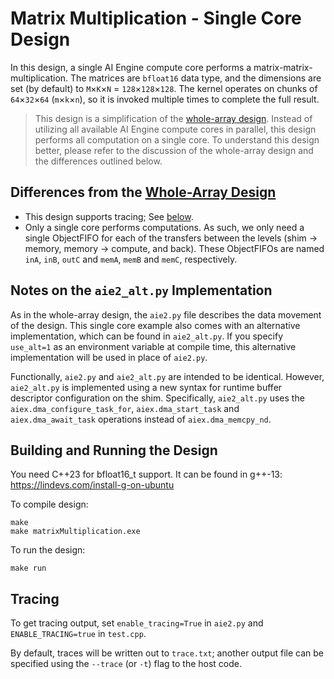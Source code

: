 <!---//===- README.md --------------------------*- Markdown -*-===//
//
// This file is licensed under the Apache License v2.0 with LLVM Exceptions.
// See https://llvm.org/LICENSE.txt for license information.
// SPDX-License-Identifier: Apache-2.0 WITH LLVM-exception
//
// Copyright (C) 2022, Advanced Micro Devices, Inc.
// 
//===----------------------------------------------------------------------===//-->

# Matrix Multiplication - Single Core Design

In this design, a single AI Engine compute core performs a matrix-matrix-multiplication. The matrices are `bfloat16` data type, and the dimensions are set (by default) to `M`&times;`K`&times;`N` = `128`&times;`128`&times;`128`. The kernel operates on chunks of `64`&times;`32`&times;`64` (`m`&times;`k`&times;`n`), so it is invoked multiple times to complete the full result.

> This design is a simplification of the [whole-array design](../whole_array/README.md). Instead of utilizing all available AI Engine compute cores in parallel, this design performs all computation on a single core. To understand this design better, please refer to the discussion of the whole-array design and the differences outlined below.

## Differences from the [Whole-Array Design](../whole_array/README.md)

* This design supports tracing; See [below](#tracing).
* Only a single core performs computations. As such, we only need a single ObjectFIFO for each of the transfers between the levels (shim &rightarrow; memory, memory &rightarrow; compute, and back). These ObjectFIFOs are named `inA`, `inB`, `outC` and `memA`, `memB` and `memC`, respectively. 

## Notes on the `aie2_alt.py` Implementation

As in the whole-array design, the `aie2.py` file describes the data movement of the design. This single core example also comes with an alternative implementation, which can be found in `aie2_alt.py`. If you specify `use_alt=1` as an environment variable at compile time, this alternative implementation will be used in place of `aie2.py`.

Functionally, `aie2.py` and `aie2_alt.py` are intended to be identical. However, `aie2_alt.py` is implemented using a new syntax for runtime buffer descriptor configuration on the shim. Specifically, `aie2_alt.py` uses the `aiex.dma_configure_task_for`, `aiex.dma_start_task` and `aiex.dma_await_task` operations instead of `aiex.dma_memcpy_nd`.

## Building and Running the Design

You need C++23 for bfloat16_t support. It can be found in g++-13: https://lindevs.com/install-g-on-ubuntu

To compile design:
```
make
make matrixMultiplication.exe
```

To run the design:
```
make run
```

## Tracing

To get tracing output, set `enable_tracing=True` in `aie2.py` and `ENABLE_TRACING=true` in `test.cpp`.

By default, traces will be written out to `trace.txt`; another output file can be specified using the `--trace` (or `-t`) flag to the host code.
